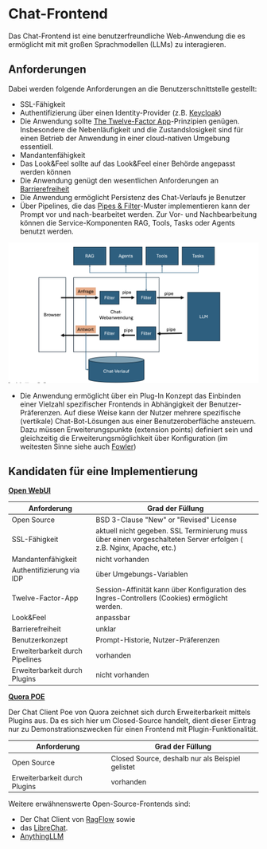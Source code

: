# Chat-Frontend

Das Chat-Frontend ist eine benutzerfreundliche Web-Anwendung die es ermöglicht mit mit großen Sprachmodellen (LLMs) zu interagieren.

## Anforderungen

Dabei werden folgende Anforderungen an die Benutzerschnittstelle gestellt:

- SSL-Fähigkeit
- Authentifizierung über einen Identity-Provider (z.B. [Keycloak](https://www.keycloak.org))
- Die Anwendung sollte [The Twelve-Factor App](https://12factor.net/de/)-Prinzipien genügen. Insbesondere die Nebenläufigkeit und die Zustandslosigkeit sind für einen Betrieb der Anwendung in einer cloud-nativen Umgebung essentiell.
- Mandantenfähigkeit
- Das Look&Feel sollte auf das Look&Feel einer Behörde angepasst werden können
- Die Anwendung genügt den wesentlichen Anforderungen an [Barrierefreiheit](https://www.behindertenbeauftragter.de/DE/AS/schwerpunkte/barrierefreiheit/barrierefreiheit-node.html1) 
- Die Anwendung ermöglicht Persistenz des Chat-Verlaufs je Benutzer
- Über Pipelines, die das [Pipes & Filter](https://de.wikipedia.org/wiki/Pipes_und_Filter)-Muster implementieren kann der Prompt vor und nach-bearbeitet werden. Zur Vor- und Nachbearbeitung können die Service-Komponenten RAG, Tools, Tasks oder Agents benutzt werden.

![image](chat_anwendung.png)

- Die Anwendung ermöglicht über ein Plug-In Konzept das Einbinden einer Vielzahl spezifischer Frontends in Abhängigkeit der Benutzer-Präferenzen. Auf diese Weise kann der Nutzer mehrere spezifische (vertikale) Chat-Bot-Lösungen aus einer Benutzeroberfläche ansteuern. Dazu müssen Erweiterungspunkte (extension points) definiert sein und gleichzeitig die Erweiterungsmöglichkeit über Konfiguration (im weitesten Sinne siehe auch [Fowler](https://martinfowler.com/eaaCatalog/plugin.html))

## Kandidaten für eine Implementierung

**[Open WebUI](https://openwebui.com)**

| Anforderung | Grad der Füllung |
| --- | ----------- |
| Open Source | BSD 3-Clause "New" or "Revised" License |
| SSL-Fähigkeit | aktuell nicht gegeben. SSL Terminierung muss über einen vorgeschalteten Server erfolgen ( z.B. Nginx, Apache, etc.) |
| Mandantenfähigkeit | nicht vorhanden |
| Authentifizierung via IDP | über Umgebungs-Variablen |
| Twelve-Factor-App | Session-Affinität kann über Konfiguration des Ingres-Controllers (Cookies) ermöglicht werden. |
| Look&Feel | anpassbar |
| Barrierefreiheit | unklar |
| Benutzerkonzept | Prompt-Historie, Nutzer-Präferenzen |
| Erweiterbarkeit durch Pipelines | vorhanden |
| Erweiterbarkeit durch Plugins | nicht vorhanden |

**[Quora POE](https://poe.com)**

Der Chat Client Poe von Quora zeichnet sich durch Erweiterbarkeit mittels Plugins aus. Da es sich hier um Closed-Source handelt, dient dieser Eintrag nur zu Demonstrationszwecken für einen Frontend mit Plugin-Funktionalität.

| Anforderung | Grad der Füllung |
| --- | ----------- |
| Open Source | Closed Source, deshalb nur als Beispiel gelistet |
| Erweiterbarkeit durch Plugins | vorhanden |

Weitere erwähnenswerte Open-Source-Frontends sind:

- Der Chat Client von [RagFlow](https://ragflow.io) sowie
- das [LibreChat](https://www.librechat.ai).
- [AnythingLLM](https://docs.anythingllm.com/)
